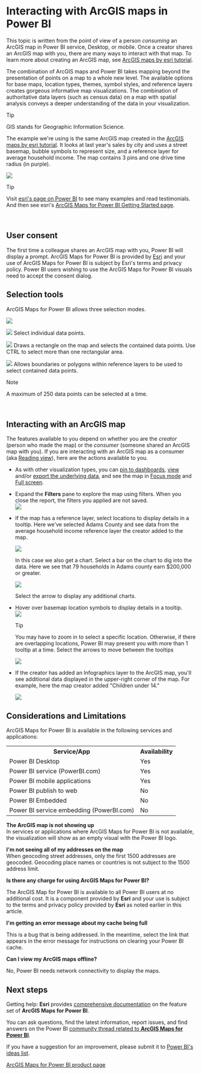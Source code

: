 ﻿<properties
   pageTitle="Interacting with an ArcGIS map that has been shared with you"
   description="Using ArcGis map in reading view "
   services="powerbi"
   documentationCenter=""
   authors="mihart"
   manager="erikre"
   backup=""
   editor=""
   tags="power bi, service, desktop, mobile"
   featuredVideoId=""
   qualityFocus="monitoring"
   qualityDate="06/23/2017"/>

<tags
   ms.service="powerbi"
   ms.devlang="NA"
   ms.topic="article"
   ms.tgt_pltfrm="NA"
   ms.workload="powerbi"
   ms.date="06/23/2017"
   ms.author="mihart"/>

# Interacting with ArcGIS maps in Power BI

This topic is written from the point of view of a person *consuming* an ArcGIS map in Power BI service, Desktop, or mobile. Once a creator shares an ArcGIS map with you, there are many ways to interact with that map.  To learn more about creating an ArcGIS map, see [ArcGIS maps by esri tutorial](powerbi-service-tutorial-argcis.md).

The combination of ArcGIS maps and Power BI takes mapping beyond the presentation of points on a map to a whole new level. The available options for base maps, location types, themes, symbol styles, and reference layers creates gorgeous informative map visualizations. The combination of authoritative data layers (such as census data) on a map with spatial analysis conveys a deeper understanding of the data in your visualization.

> [!TIP]
> GIS stands for Geographic Information Science.

The example we're using is the same ArcGIS map created in the [ArcGIS maps by esri tutorial](powerbi-service-tutorial-argcis.md). It looks at last year's sales by city and uses a street basemap, bubble symbols to represent size, and a reference layer for average household income. The map contains 3 pins and one drive time radius (in purple).

![](media/powerbi-visualizations-arcgis/power-bi-arcgis-esri-new.png)

> [!TIP]
> Visit [esri's page on Power BI](https://www.esri.com/powerbi) to see many examples and read testimonials. And then see esri's [ArcGIS Maps for Power BI Getting Started page](https://doc.arcgis.com/en/maps-for-powerbi/get-started/about-maps-for-power-bi.htm).

<br/>

##    User consent
The first time a colleague shares an ArcGIS map with you, Power BI will display a prompt. ArcGIS Maps for Power BI is provided by [Esri](https://www.esri.com) and your use of ArcGIS Maps for Power BI is subject by Esri's terms and privacy policy. Power BI users wishing to use the ArcGIS Maps for Power BI visuals need to accept the consent dialog.

## Selection tools
ArcGIS Maps for Power BI allows three selection modes.

![](media/powerbi-service-tutorial-arcgis/power-bi-esri-selection-tools2.png)

![](media/powerbi-service-tutorial-arcgis/power-bi-esri-selection-single2.png) Select individual data points.

![](media/powerbi-service-tutorial-arcgis/power-bi-esri-selection-marquee2.png) Draws a rectangle on the map and selects the contained data points. Use CTRL to select more than one rectangular area.

![](media/powerbi-service-tutorial-arcgis/power-bi-esri-selection-reference-layer2.png) Allows boundaries or polygons within reference layers to be used to select contained data points.

> [!NOTE]
> A maximum of 250 data points can be selected at a time.
<br/>


##   Interacting with an ArcGIS map
The features available to you depend on whether you are the *creator* (person who made the map) or the *consumer* (someone shared an ArcGIS map with you). If you are interacting with an ArcGIS map as a consumer (aka [Reading view](powerbi-service-interact-with-a-report-in-reading-view.md)), here are the actions available to you.

- As with other visualization types, you can [pin to dashboards](powerbi-service-pin-a-tile-to-a-dashboard-from-a-report), [view](powerbi-service-reports-see-data.md) and/or [export the underlying data](powerbi-service-export-data.md), and see the map in [Focus mode](powerbi-service-display-dash-in-focus-mode.md) and [Full screen](powerbi-service-dash-and-reports-fullscreen.md).    
- Expand the **Filters** pane to explore the map using filters. When you close the report, the filters you applied are not saved.    
    ![](media/powerbi-visualizations-arcgis/power-bi-filter-newer.png)  

- If the map has a reference layer, select locations to display details in a tooltip. Here we've selected Adams County and see data from the average household income reference layer the creator added to the map.

    ![](media/powerbi-visualizations-arcgis/power-bi-reference-layer.png)  

    In this case we also get a chart. Select a bar on the chart to dig into the data. Here we see that 79 households in Adams county earn $200,000 or greater.

    ![](media/powerbi-visualizations-arcgis/power-bi-tooltip-chart.png)

    Select the arrow to display any additional charts.

- Hover over basemap location symbols to display details in a tooltip.     
![](media/powerbi-visualizations-arcgis/power-bi-arcgis-hover.png)

    > [!TIP]
    > You may have to zoom in to select a specific location.  Otherwise, if there are overlapping locations, Power BI may present you with more than 1 tooltip at a time. Select the arrows to move between the tooltips
    >
    >![](media/powerbi-visualizations-arcgis/power-bi-3-screens.png)

- If the creator has added an Infographics layer to the ArcGIS map, you'll see additional data displayed in the upper-right corner of the map.  For example, here the map creator added "Children under 14."

    ![](media/powerbi-visualizations-arcgis/power-bi-demographics.png)




## Considerations and Limitations

ArcGIS Maps for Power BI is available in the following services and applications:

<table>
<tr><th>Service/App</th><th>Availability</th></tr>
<tr>
<td>Power BI Desktop</td>
<td>Yes</td>
</tr>
<tr>
<td>Power BI service (PowerBI.com)</td>
<td>Yes</td>
</tr>
<tr>
<td>Power BI mobile applications</td>
<td>Yes</td>
</tr>
<tr>
<td>Power BI publish to web</td>
<td>No</td>
</tr>
<tr>
<td>Power BI Embedded</td>
<td>No</td>
</tr>
<tr>
<td>Power BI service embedding (PowerBI.com)</td>
<td>No</td>
</tr>
</table>

**The ArcGIS map is not showing up**    
In services or applications where ArcGIS Maps for Power BI is not available, the visualization will show as an empty visual with the Power BI logo.

**I'm not seeing all of my addresses on the map**    
When geocoding street addresses, only the first 1500 addresses are geocoded. Geocoding place names or countries is not subject to the 1500 address limit.

**Is there any charge for using ArcGIS Maps for Power BI?**

The ArcGIS Map for Power BI is available to all Power BI users at no additional cost. It is a component provided by **Esri** and your use is subject to the terms and privacy policy provided by **Esri** as noted earlier in this article.

**I'm getting an error message about my cache being full**

This is a bug that is being addressed.  In the meantime, select the link that appears in the error message for instructions on clearing your Power BI cache.

**Can I view my ArcGIS maps offline?**

No, Power BI needs network connectivity to display the maps.



## Next steps    
Getting help: **Esri** provides [comprehensive documentation](https://go.microsoft.com/fwlink/?LinkID=828772) on the feature set of **ArcGIS Maps for Power BI**.

You can ask questions, find the latest information, report issues, and find answers on the Power BI [community thread related to **ArcGIS Maps for Power BI**](https://go.microsoft.com/fwlink/?LinkID=828771).

If you have a suggestion for an improvement, please submit it to [Power BI's ideas list](https://ideas.powerbi.com).

[ArcGIS Maps for Power BI product page](https://www.esri.com/powerbi)
